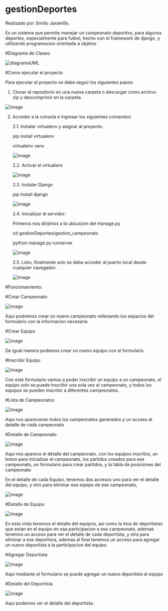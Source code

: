 # gestionDeportes

Realizado por: Emilio Jaramillo.

Es un sistema que permite manejar un campeonato deportivo, para algunos deportes, especialmente para futbol, hecho con el framework de django, y utilizando programacion orientada a objetos

#Diagrama de Clases:

![diagramaUML](https://github.com/user-attachments/assets/91b350af-79ff-44fc-bc75-4aa48aac8214)

#Como ejecutar el proyecto

Para ejecutar el proyecto se debe seguir los siguientes pasos:

1. Clonar el repositorio en una nueva carpeta o descargar como archivo zip y descomprimir en la carpeta.

![image](https://github.com/user-attachments/assets/abc8519f-ecca-483a-b4d4-422afbfe80b9)

2. Acceder a la consola e ingresar los siguientes comandos:

   2.1. Instalar virtualenv y asignar al proyecto:

   pip install virtualenv
   
   virtualenv venv

   ![image](https://github.com/user-attachments/assets/fd0ebad0-e3c2-411a-be95-ed9ede5e8af9)

   2.2. Activar el virtualenv

   ![image](https://github.com/user-attachments/assets/0614a230-bc3c-4014-9d40-73cdb51be9c1)

   2.3. Instalar Django

   pip install django

   ![image](https://github.com/user-attachments/assets/cc94f525-c22b-4a56-a394-c1c14955bd8f)

   2.4. Inicializar el servidor:
   
   Primeros nos dirijimos a la ubicacion del manage.py

   cd gestionDeportes/gestion_campeonato

   python manage.py runserver

   ![image](https://github.com/user-attachments/assets/9cd1cfae-0e48-48d1-8834-732871d79016)

   2.5. Listo, finalmente solo se debe acceder al puerto local desde cualquier navegador:
   
   ![image](https://github.com/user-attachments/assets/c6e96bd9-41fa-402e-b571-32633719c56c)


#Funcionamiento:

#Crear Campeonato

![image](https://github.com/user-attachments/assets/bb979b85-e83f-435c-b837-e3f997c78663)

Aqui podremos crear un nuevo campeonato rellenando los espacios del formulario con la informacion necesaria

#Crear Equipo

![image](https://github.com/user-attachments/assets/3381d50d-3ac7-4696-a222-8a1223bf5e3e)

De igual manera podemos crear un nuevo equipo con el formulario.

#Inscribir Equipo

![image](https://github.com/user-attachments/assets/09726d98-fca0-49ef-8899-110a84e44578)

Con este formulario vamos a poder inscribir un equipo a un campeonato, el equipo solo se puede inscribir una sola vez al campeonato, y todos los equipos se pueden inscribir a diferentes campeonatos.

#Lista de Campeonatos

![image](https://github.com/user-attachments/assets/d187c11d-6b57-4156-9325-9a29dae48dee)

Aqui nos apareceran todos los campeonatos generados y un acceso al detalle de cada campeonato

#Detalle de Campeonato

![image](https://github.com/user-attachments/assets/14cc6237-2140-4717-9d10-0f54a51b5f70)

Aqui nos aparece el detalle del campeonato, con los equipos inscritos, un boton para inicializar el campeonato, los partidos creados para ese campeonato, un formulario para crear partidos, y la tabla de posiciones del campeonato

En el detalle de cada Equipo, tenemos dos accesos uno para ver el detalle del equipo, y otro para eliminar ese equipo de ese campeonato, 

![image](https://github.com/user-attachments/assets/7cecd367-8ac1-4a0e-a237-de6566bda253)

#Detalle de Equipo

![image](https://github.com/user-attachments/assets/65b2db66-f3f0-4603-ae44-5cf62599f4a1)

En esta vista tenemos el detalle del equipos, asi como la lista de deportistas que estan en el equipo en esa participacion a ese campeonato, ademas tenemos un acceso para ver el detalle de cada deportista, y otra para eliminar a ese deportisra, ademas al final tenemos un acceso para agregar un nuevo deportista a la participacion del equipo.

#Agregar Deportista

![image](https://github.com/user-attachments/assets/81d56d2b-103e-4db3-b0ad-78b7ade14bf8)

Aqui mediante el formulario se puede agregar un nuevo deportista al equipo

#Detalle del Deportista

![image](https://github.com/user-attachments/assets/590a10bd-dc36-422f-b3ee-ebb7d1cecd28)

Aqui podemos ver el detalle del deportista.


